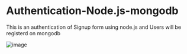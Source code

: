 # Authentication-Node.js-mongodb

This is an authentication of Signup form using node.js and Users will be registerd on mongodb

![image](https://user-images.githubusercontent.com/95366947/205976399-64c916a4-c198-4c4f-8b4b-a647658255ac.png)
